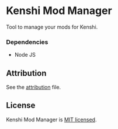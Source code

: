 # Kenshi Mod Manager
 
Tool to manage your mods for Kenshi.

### Dependencies

- Node JS

## Attribution

See the [attribution](./ATTRIBUTION.md) file.

## License

Kenshi Mod Manager is [MIT licensed](./LICENSE).